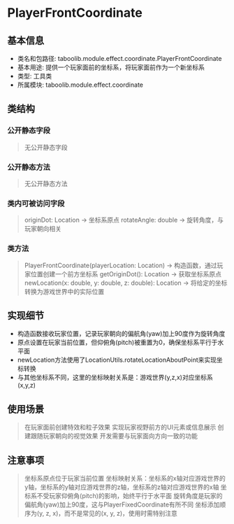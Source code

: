 # PlayerFrontCoordinate

## 基本信息
- 类名和包路径: taboolib.module.effect.coordinate.PlayerFrontCoordinate
- 基本用途: 提供一个玩家面前的坐标系，将玩家面前作为一个新坐标系
- 类型: 工具类
- 所属模块: taboolib.module.effect.coordinate

## 类结构

### 公开静态字段
> 无公开静态字段

### 公开静态方法
> 无公开静态方法

### 类内可被访问字段
> originDot: Location -> 坐标系原点
> rotateAngle: double -> 旋转角度，与玩家朝向相关

### 类方法
> PlayerFrontCoordinate(playerLocation: Location) -> 构造函数，通过玩家位置创建一个前方坐标系
> getOriginDot(): Location -> 获取坐标系原点
> newLocation(x: double, y: double, z: double): Location -> 将给定的坐标转换为游戏世界中的实际位置

## 实现细节
- 构造函数接收玩家位置，记录玩家朝向的偏航角(yaw)加上90度作为旋转角度
- 原点设置在玩家当前位置，但仰俯角(pitch)被重置为0，确保坐标系平行于水平面
- newLocation方法使用了LocationUtils.rotateLocationAboutPoint来实现坐标转换
- 与其他坐标系不同，这里的坐标映射关系是：游戏世界(y,z,x)对应坐标系(x,y,z)

## 使用场景
> 在玩家面前创建特效和粒子效果
> 实现玩家视野前方的UI元素或信息展示
> 创建跟随玩家朝向的视觉效果
> 开发需要与玩家面向方向一致的功能

## 注意事项
> 坐标系原点位于玩家当前位置
> 坐标映射关系：坐标系的x轴对应游戏世界的y轴，坐标系的y轴对应游戏世界的z轴，坐标系的z轴对应游戏世界的x轴
> 坐标系不受玩家仰俯角(pitch)的影响，始终平行于水平面
> 旋转角度是玩家的偏航角(yaw)加上90度，这与PlayerFixedCoordinate有所不同
> 坐标添加顺序为(y, z, x)，而不是常见的(x, y, z)，使用时需特别注意
